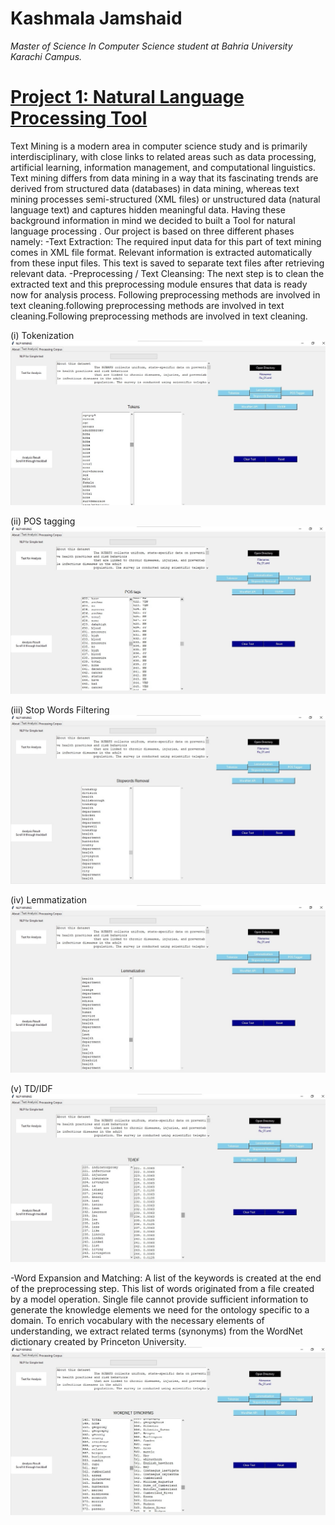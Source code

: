 # **Kashmala Jamshaid**
*Master of Science In Computer Science student at Bahria University Karachi Campus.*

# [Project 1: Natural Language Processing Tool](https://github.com/KashmalaJamshaid/NLP_TKINTER_GUI_USING_PYCHARM)

Text Mining is a modern area in computer science study and is primarily interdisciplinary, with close links to related areas such as data processing, artificial learning, information management, and computational linguistics. Text mining differs from data mining in a way that its fascinating trends are derived from structured data (databases) in data mining, whereas text mining processes semi-structured (XML files) or unstructured data (natural language text) and captures hidden meaningful data. Having these background information in mind we decided to built a Tool for natural language processing . Our project is based on three different phases namely:
-Text Extraction: The required input data for this part of text mining comes in XML file format. Relevant information is extracted automatically from these input files. This text is saved to separate text files after retrieving relevant data.
-Preprocessing / Text Cleansing: The next step is to clean the extracted text and this preprocessing module ensures that data is ready now for analysis process. Following preprocessing methods are involved in text cleaning.following preprocessing methods are involved in text cleaning.Following preprocessing methods are involved in text cleaning.

(i)	Tokenization
![](/images/Tokenization.jpg) 

(ii)	POS tagging
![](/images/POS_tagger.jpg)

(iii)	Stop Words Filtering
![](/images/Stopwords_Removal.jpg)

(iv)	Lemmatization
![](/images/Lemmatization.jpg)

(v)	TD/IDF 
![](/images/TDIDF.jpg)

-Word Expansion and Matching: A list of the keywords is created at the end of the preprocessing step. This list of words originated from a file created by a model operation. Single file cannot provide sufficient information to generate the knowledge elements we need for the ontology specific to a domain. To enrich vocabulary with the necessary elements of understanding, we extract related terms (synonyms) from the WordNet dictionary created by Princeton University. 
![](/images/WordNet.jpg)
